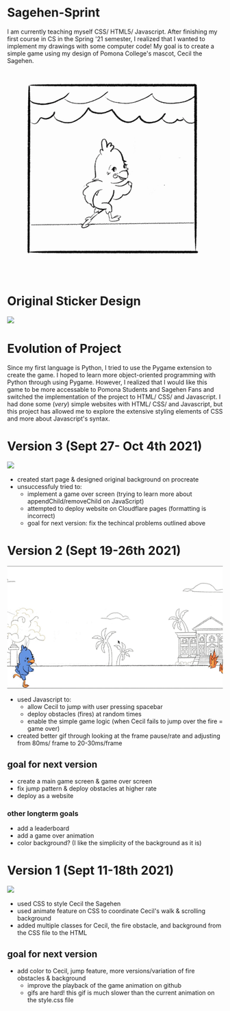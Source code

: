 # Sagehen-Sprint

I am currently teaching myself CSS/ HTML5/ Javascript. After finishing my first course in CS in the Spring '21 semester, I realized that I wanted to implement my drawings with some computer code! My goal is to create a simple game using my design of Pomona College's mascot, Cecil the Sagehen. 

![](Finished_Run_w_Background.gif)

# Original Sticker Design
<img src="Spring_Sem_color.png" width="500">

# Evolution of Project
Since my first language is Python, I tried to use the Pygame extension to create the game. I hoped to learn more object-oriented programming with Python through using Pygame. However, I realized that I would like this game to be more accessable to Pomona Students and Sagehen Fans and switched the implementation of the project to HTML/ CSS/ and Javascript. I had done some (*very*) simple websites with HTML/ CSS/ and Javascript, but this project has allowed me to explore the extensive styling elements of CSS and more about Javascript's syntax. 
# Version 3 (Sept 27- Oct 4th 2021)
![](version3-10:4.gif)
- created start page & designed original background on procreate
- unsuccessfuly tried to:
    - implement a game over screen (trying to learn more about appendChild/removeChild on JavaScript)
    - attempted to deploy website on Cloudflare pages (formatting is incorrect)
    - goal for next version: fix the techincal problems outlined above
    
# Version 2 (Sept 19-26th 2021)
![](version2-25.gif)
- used Javascript to:
    - allow Cecil to jump with user pressing spacebar
    - deploy obstacles (fires) at random times
    - enable the simple game logic (when Cecil fails to jump over the fire = game over)
- created better gif through looking at the frame pause/rate and adjusting from 80ms/ frame to 20-30ms/frame

## goal for next version
- create a main game screen & game over screen
- fix jump pattern & deploy obstacles at higher rate
- deploy as a website

### other longterm goals
- add a leaderboard
- add a game over animation
- color background? (I like the simplicity of the background as it is)

# Version 1 (Sept 11-18th 2021)
![](version1-sept16-2021.gif)

- used CSS to style Cecil the Sagehen
- used animate feature on CSS to coordinate Cecil's walk & scrolling background
- added multiple classes for Cecil, the fire obstacle, and background from the CSS file to the HTML 

## goal for next version
- add color to Cecil, jump feature, more versions/variation of fire obstacles & background
  - improve the playback of the game animation on github
  - gifs are hard! this gif is much slower than the current animation on the style.css file

